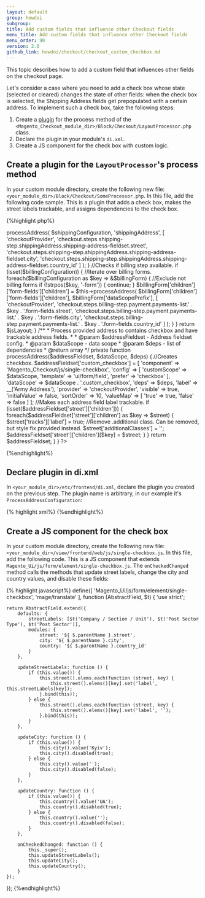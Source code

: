 ```yaml
---
layout: default
group: howdoi
subgroup:
title: Add custom fields that influence other Checkout fields
menu_title: Add custom fields that influence other Checkout fields
menu_order: 90
version: 2.0
github_link: howdoi/checkout/checkout_custom_checkbox.md
---
```


This topic describes how to add a custom field that influences other fields on the checkout page.

Let's consider a case where you need to add a check box whose state (selected or cleared) changes the state of other fields: when the check box is selected, the Shipping Address fields get prepopulated with a certain address. To implement such a check box, take the following steps:

1. Create a [plugin]({{page.baseurl}}extension-dev-guide/plugins.html) for the process method of the `<Magento_Checkout_module_dir>/Block/Checkout/LayoutProcessor.php` class.
2. Declare the plugin in your module's `di.xml`.
2. Create a JS component for the check box with custom logic.

## Create a plugin for the `LayoutProcessor`'s process method

In your custom module directory, create the following new file: `<your_module_dir>/Block/Checkout/SomeProcessor.php`. In this file, add the following code sample. This is a plugin that adds a check box, makes the street labels trackable, and assigns dependencies to the check box.

{%highlight php%}
<?php
namespace Magento\Checkout\Block\Checkout;

class SomeProcessor
{
    /**
     * Checkout LayoutProcessor after process plugin.
     *
     * @param \Magento\Checkout\Block\Checkout\LayoutProcessor $processor
     * @param array $jsLayout
     * @return array
     */
    public function afterProcess(\Magento\Checkout\Block\Checkout\LayoutProcessor $processor, $jsLayout)
    {
        $shippingConfiguration = &$jsLayout['components']['checkout']['children']['steps']['children']['shipping-step']
            ['children']['shippingAddress']['children']['shipping-address-fieldset']['children'];
        $billingConfiguration = &$jsLayout['components']['checkout']['children']['steps']['children']['billing-step']
        ['children']['payment']['children']['payments-list']['children'];

        //Checks if shipping step available.
        if (isset($shippingConfiguration)) {
            $shippingConfiguration = $this->processAddress(
                $shippingConfiguration,
                'shippingAddress',
                [
                    'checkoutProvider',
                    'checkout.steps.shipping-step.shippingAddress.shipping-address-fieldset.street',
                    'checkout.steps.shipping-step.shippingAddress.shipping-address-fieldset.city',
                    'checkout.steps.shipping-step.shippingAddress.shipping-address-fieldset.country_id'
                ]
            );
        }

        //Checks if billing step available.
        if (isset($billingConfiguration)) {
            //Iterate over billing forms.
            foreach($billingConfiguration as $key => &$billingForm) {
                //Exclude not billing forms
                if (!strpos($key, '-form')) {
                    continue;
                }

                $billingForm['children']['form-fields']['children'] = $this->processAddress(
                    $billingForm['children']['form-fields']['children'],
                    $billingForm['dataScopePrefix'],
                    [
                        'checkoutProvider',
                        'checkout.steps.billing-step.payment.payments-list.' . $key . '.form-fields.street',
                        'checkout.steps.billing-step.payment.payments-list.' . $key . '.form-fields.city',
                        'checkout.steps.billing-step.payment.payments-list.' . $key . '.form-fields.country_id'
                    ]
                );
            }
        }

        return $jsLayout;
    }

    /**
     * Process provided address to contains checkbox and have trackable address fields.
     *
     * @param $addressFieldset - Address fieldset config.
     * @param $dataScope - data scope
     * @param $deps - list of dependencies
     * @return array
     */
    private function processAddress($addressFieldset, $dataScope, $deps)
    {
        //Creates checkbox.
        $addressFieldset['custom_checkbox'] = [
            'component' => 'Magento_Checkout/js/single-checkbox',
            'config' => [
                'customScope' => $dataScope,
                'template' => 'ui/form/field',
                'prefer' => 'checkbox'
            ],
            'dataScope' => $dataScope . '.custom_checkbox',
            'deps' => $deps,
            'label' => __('Army Address'),
            'provider' => 'checkoutProvider',
            'visible' => true,
            'initialValue' => false,
            'sortOrder' => 10,
            'valueMap' => [
                'true' => true,
                'false' => false
            ]
        ];

        //Makes each address field label trackable.
        if (isset($addressFieldset['street']['children'])) {
            foreach($addressFieldset['street']['children'] as $key => $street) {
                $street['tracks']['label'] = true;
                //Remove .additional class. Can be removed, but style fix provided instead.
                $street['additionalClasses'] = '';
                $addressFieldset['street']['children'][$key] = $street;
            }
        }

        return $addressFieldset;
    }
}
?>
{%endhighlight%}

## Declare plugin in di.xml

In `<your_module_dir>/etc/frontend/di.xml`, declare the plugin you created on the previous step. The plugin name is arbitrary, in our example it's `ProcessAddressConfiguration`:

{% highlight xml%}
<config xmlns:xsi="http://www.w3.org/2001/XMLSchema-instance"
        xsi:noNamespaceSchemaLocation="urn:magento:framework:ObjectManager/etc/config.xsd">
    <type name="Magento\Checkout\Block\Checkout\LayoutProcessor">
        <plugin name="ProcessAddressConfiguration" type="Magento\Checkout\Block\Checkout\SomeProcessor"/>
    </type>
</config>
{%endhighlight%}


## Create a JS component for the check box

In your custom module directory, create the following new file: `<your_module_dir>/view/frontend/web/js/single-checkbox.js`. In this file, add the following code. This is  a JS component that extends `Magento_Ui/js/form/element/single-checkbox.js`. The `onCheckedChanged` method calls the methods that update street labels, change the city and country values, and disable these fields:

{% highlight javascript%}
define([
    'Magento_Ui/js/form/element/single-checkbox',
    'mage/translate'
], function (AbstractField, $t) {
    'use strict';

    return AbstractField.extend({
        defaults: {
            streetLabels: [$t('Company / Section / Unit'), $t('Post Sector Type'), $t('Post Sector')],
            modules: {
                street: '${ $.parentName }.street',
                city: '${ $.parentName }.city',
                country: '${ $.parentName }.country_id'
            }
        },

        updateStreetLabels: function () {
            if (this.value()) {
                this.street().elems.each(function (street, key) {
                    this.street().elems()[key].set('label', this.streetLabels[key]);
                }.bind(this));
            } else {
                this.street().elems.each(function (street, key) {
                    this.street().elems()[key].set('label', '');
                }.bind(this));
            }
        },

        updateCity: function () {
            if (this.value()) {
                this.city().value('Kyiv');
                this.city().disabled(true);
            } else {
                this.city().value('');
                this.city().disabled(false);
            }
        },

        updateCountry: function () {
            if (this.value()) {
                this.country().value('UA');
                this.country().disabled(true);
            } else {
                this.country().value('');
                this.country().disabled(false);
            }
        },

        onCheckedChanged: function () {
            this._super();
            this.updateStreetLabels();
            this.updateCity();
            this.updateCountry();
        }
    });
});
{%endhighlight%}
